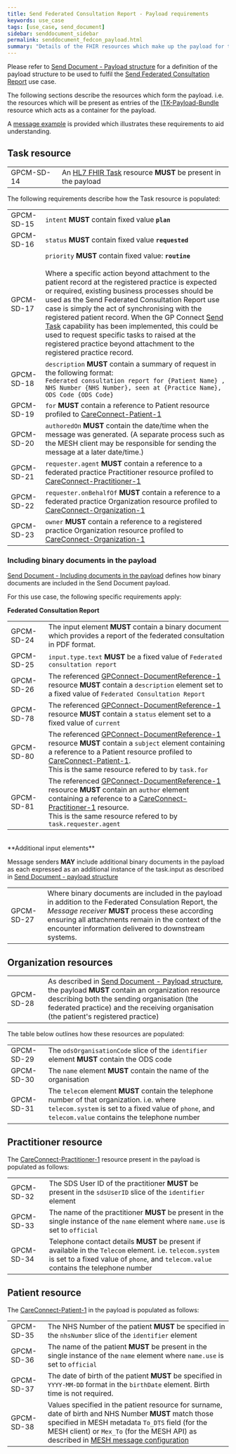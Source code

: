 ```yaml
---
title: Send Federated Consultation Report - Payload requirements
keywords: use_case
tags: [use_case, send_document]
sidebar: senddocument_sidebar
permalink: senddocument_fedcon_payload.html
summary: "Details of the FHIR resources which make up the payload for the Send Federated Consultation Report use case."
---
```


Please refer to [Send Document - Payload structure](senddocument_payload) for a definition of the payload structure to be used to fulfil the [Send Federated Consultation Report](http://localhost:4006/senddocument_fedcon_overview.html#federated-appointments-use-case) use case.

The following sections describe the resources which form the payload. i.e. the resources which will be present as entries of the [ITK-Payload-Bundle](https://fhir.nhs.uk/STU3/StructureDefinition/ITK-Payload-Bundle-1/_history/1.1) resource which acts as a container for the payload. 

A [message example](senddocument_payload) is provided which illustrates these requirements to aid understanding.

## Task resource ##

<table class="requirement-box">
  <tr>
    <td>GPCM-SD-14</td>
    <td>An <a href="https://www.hl7.org/fhir/task.html">HL7 FHIR Task</a> resource <b>MUST</b> be present in the payload</td>
  </tr>
</table>

The following requirements describe how the Task resource is populated:

<table class="requirement-box">
  <tr>
    <td>GPCM-SD-15</td>
    <td><code>intent</code> <b>MUST</b> contain fixed value <b><code>plan</code></b></td>
  </tr>
  <tr>
    <td>GPCM-SD-16</td>
    <td><code>status</code> <b>MUST</b> contain fixed value <b><code>requested</code></b></td>
  </tr>
  <tr>
    <td>GPCM-SD-17</td>
    <td><code>priority</code> <b>MUST</b> contain fixed value: <b><code>routine</code></b> <br/><br/>Where a specific action beyond attachment to the patient record at the registered practice is expected or required, existing business processes should be used as the Send Federated Consultation Report use case is simply the act of synchronising with the registered patient record. When the GP Connect <a href="sendtask.html">Send Task</a> capability has been implemented, this could be used to request specific tasks to raised at the registered practice beyond attachment to the registered practice record.</td>
  </tr>
  <tr>
    <td>GPCM-SD-18</td>
    <td><code>description</code> <b>MUST</b> contain a summary of request in the following format:<br/> <code>Federated consultation report for {Patient Name} , NHS Number {NHS Number}, seen at {Practice Name}, ODS Code {ODS Code}</code></td>
  </tr>
  <tr>
    <td>GPCM-SD-19</td>
    <td><code>for</code> <b>MUST</b> contain a reference to Patient resource profiled to <a href="https://fhir.hl7.org.uk/STU3/StructureDefinition/CareConnect-Patient-1">CareConnect-Patient-1</a></td>
  </tr>
  <tr>
    <td>GPCM-SD-20</td>
    <td><code>authoredOn</code> <b>MUST</b> contain the date/time when the message was generated. (A separate process such as the MESH client may be responsible for sending the message at a later date/time.) </td>
  </tr>
  <tr>
    <td>GPCM-SD-21</td>
    <td><code>requester.agent</code> <b>MUST</b> contain a reference to a federated practice Practitioner resource profiled to <a href="https://fhir.hl7.org.uk/STU3/StructureDefinition/CareConnect-Practitioner-">CareConnect-Practitioner-1</a></td>
  </tr>
  <tr>
    <td>GPCM-SD-22</td>
    <td> <code>requester.onBehalfOf</code> <b>MUST</b> contain a reference to a federated practice Organization resource profiled to <a href="https://fhir.hl7.org.uk/STU3/StructureDefinition/CareConnect-Organization-1">CareConnect-Organization-1</a></td>
  </tr>
  <tr>
    <td>GPCM-SD-23</td>
    <td> <code>owner</code> <b>MUST</b> contain a reference to a registered practice Organization resource profiled to <a href="[https://fhir.hl7.org.uk/STU3/StructureDefinition/CareConnect-Organization-1">CareConnect-Organization-1</a></td>
  </tr>
</table>

### Including binary documents in the payload ###

[Send Document - Including documents in the payload](http://localhost:4006/senddocument_fedcon_payload.html#including-binary-documents-in-the-payload) defines how binary documents are included in the Send Document payload.

For this use case, the following specific requirements apply:

**Federated Consultation Report** <br/>

<table class="requirement-box">
  <tr>
    <td>GPCM-SD-24</td>
    <td>The input element <b>MUST</b> contain a binary document which provides a report of the federated consultation in PDF format. </td>
  </tr>
  <tr>
    <td>GPCM-SD-25</td>
    <td><code>input.type.text</code> <b>MUST</b> be a fixed value of <code>Federated consultation report</code></td>
  </tr>
  <tr>
    <td>GPCM-SD-26</td>
    <td>The referenced <a href="https://fhir-test.nhs.uk/STU3/StructureDefinition/GPConnect-DocumentReference-1">GPConnect-DocumentReference-1</a> resource <b>MUST</b> contain a <code>description</code> element set to a fixed value of <code>Federated Consultation Report</code> </td>
  </tr>
  <tr>
    <td>GPCM-SD-78</td>
    <td>The referenced <a href="https://fhir-test.nhs.uk/STU3/StructureDefinition/GPConnect-DocumentReference-1">GPConnect-DocumentReference-1</a> resource <b>MUST</b> contain a <code>status</code> element set to a fixed value of <code>current</code> </td>
  </tr>
  <tr>
    <td>GPCM-SD-80</td>
    <td>The referenced <a href="https://fhir-test.nhs.uk/STU3/StructureDefinition/GPConnect-DocumentReference-1">GPConnect-DocumentReference-1</a> resource <b>MUST</b> contain a <code>subject</code> element containing a reference to a Patient resource profiled to <a href="https://fhir.hl7.org.uk/STU3/StructureDefinition/CareConnect-Patient-1">CareConnect-Patient-1</a>.<br/>
    This is the same resource refered to by <code>task.for</code></td>
  </tr>
  <tr>
    <td>GPCM-SD-81</td>
    <td>The referenced <a href="https://fhir-test.nhs.uk/STU3/StructureDefinition/GPConnect-DocumentReference-1">GPConnect-DocumentReference-1</a> resource <b>MUST</b> contain an <code>author</code> element containing a reference to a <a href="https://fhir.hl7.org.uk/STU3/StructureDefinition/CareConnect-Practitioner-">CareConnect-Practitioner-1</a> resource. <br/>
      This is the same resource refered to by <code>task.requester.agent</code></td>
  </tr>
</table>
	
<br/>
**Additional input elements**

Message senders **MAY** include additional binary documents in the payload as each expressed as an additional instance of the task.input as described in [Send Document - payload structure](senddocument_payload.html#including-documents-in-the-payload)

<table class="requirement-box">
  <tr>
    <td>GPCM-SD-27</td>
    <td>Where binary documents are included in the payload in addition to the Federated Consulation Report, the <i>Message receiver</i> <b>MUST</b> process these according ensuring all attachments remain in the context of the encounter information delivered to downstream systems.</td>
  </tr>
</table>

## Organization resources ##

<table class="requirement-box">
  <tr>
    <td>GPCM-SD-28</td>
    <td>As described in <a href="senddocument_payload.html">Send Document - Payload structure</a>, the payload <b>MUST</b> contain an organization resource describing both the sending organisation (the federated practice) and the receiving organisation (the patient's registered practice)</td>
  </tr>
</table>

The table below outlines how these resources are populated:

<table class="requirement-box">
  <tr>
    <td>GPCM-SD-29</td>
    <td>The <code>odsOrganisationCode</code> slice of the <code>identifier</code> element <b>MUST</b> contain the ODS code</td>
  </tr>
  <tr>
    <td>GPCM-SD-30</td>
    <td>The <code>name</code> element <b>MUST</b> contain the name of the organisation</td>
  </tr>
  <tr>
    <td>GPCM-SD-31</td>
    <td>The <code>telecom</code> element <b>MUST</b> contain the telephone number of that organization. i.e. where <code>telecom.system</code> is set to a fixed value of <code>phone</code>, and <code>telecom.value</code> contains the telephone number</td>
  </tr>
</table>

## Practitioner resource ##

The [CareConnect-Practitioner-1](https://fhir.hl7.org.uk/STU3/StructureDefinition/CareConnect-Practitioner-1) resource present in the payload is populated as follows:

<table class="requirement-box">
  <tr>
    <td>GPCM-SD-32</td>
    <td>The SDS User ID of the practitioner <b>MUST</b> be present in the <code>sdsUserID</code> slice of the <code>identifier</code> element</td>
  </tr>
  <tr>
    <td>GPCM-SD-33</td>
    <td>The name of the practitioner <b>MUST</b> be present in the single instance of the <code>name</code> element where <code>name.use</code> is set to <code>official</code></td>
  </tr>
  <tr>
    <td>GPCM-SD-34</td>
    <td>Telephone contact details <b>MUST</b> be present if available in the <code>Telecom</code> element. i.e. <code>telecom.system</code> is set to a fixed value of <code>phone</code>, and <code>telecom.value</code> contains the telephone number</td>
  </tr>
</table>

## Patient resource ##

The [CareConnect-Patient-1](https://fhir.hl7.org.uk/STU3/StructureDefinition/CareConnect-Patient-1) in the payload is populated as follows:

<table class="requirement-box">
  <tr>
    <td>GPCM-SD-35</td>
    <td>The NHS Number of the patient <b>MUST</b> be specified in the <code>nhsNumber</code> slice of the <code>identifier</code> element</td>
  </tr>
  <tr>
    <td>GPCM-SD-36</td>
    <td>The name of the patient <b>MUST</b> be present in the single instance of the <code>name</code> element where <code>name.use</code> is set to <code>official</code></td>
  </tr>
  <tr>
    <td>GPCM-SD-37</td>
    <td>The date of birth of the patient <b>MUST</b> be specified in <code>YYYY-MM-DD</code> format in the <code>birthDate</code> element. Birth time is not required.</td>
  </tr>
  <tr>
    <td>GPCM-SD-38</td>
    <td>Values specified in the patient resource for surname, date of birth and NHS Number <b>MUST</b> match those specified in MESH metadata <code>To_DTS</code> field (for the MESH client) or <code>Mex_To</code> (for the MESH API) as described in <a href="senddocument_fedcon_mesh.html">MESH message configuration</a></td>
  </tr>
</table>
